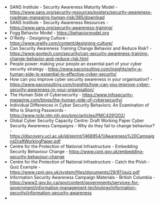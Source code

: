 - SANS Institute - Security Awareness Maturity Model - https://www.sans.org/security-resources/posters/security-awareness-roadmap-managing-human-risk/385/download
- SANS Institute - Security Awareness Resources - https://www.sans.org/security-awareness-training/
- Fogg Behavior Model - https://behaviormodel.org
- O'Reilly - Designing Culture - https://www.oreilly.com/content/designing-culture/
- Can Security Awareness Training Change Behavior and Reduce Risk? - https://www.govtech.com/security/can-security-awareness-training-change-behavior-and-reduce-risk.html
- People power: making your people an essential part of your cyber security strategy - https://www.paconsulting.com/insights/why-a-human-side-is-essential-to-effective-cyber-security/
- How can you improve cyber security awareness in your organisation? - https://www.paconsulting.com/insights/how-can-you-improve-cyber-security-awareness-in-your-organisation/
- The Human Side of Cybersecurity - https://www.infosecurity-magazine.com/blogs/the-human-side-of-cybersecurity/
- Individual Differences in Cyber Security Behaviors: An Examination of Who Is Sharing Passwords - https://www.ncbi.nlm.nih.gov/pmc/articles/PMC4291202/
- Global Cyber Security Capacity Centre: Draft Working Paper Cyber Security Awareness Campaigns - Why do they fail to change behaviour? - https://discovery.ucl.ac.uk/id/eprint/1468954/1/Awareness%20CampaignsDraftWorkingPaper.pdf
- Centre for the Protection of National Infrastructure - Embedding Security Behaviour Change - https://www.cpni.gov.uk/embedding-security-behaviour-change
- Centre for the Protection of National Infrastructure - Catch the Phish - Quiz Example - https://www.cpni.gov.uk/system/files/documents/29/97/quiz.pdf
- Information Security Awareness Campaign Materials - British Columbia - https://www2.gov.bc.ca/gov/content/governments/services-for-government/information-management-technology/information-security/information-security-awareness
- 
